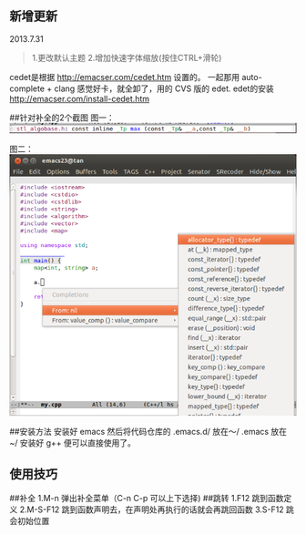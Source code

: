 新增更新
----------------------------
2013.7.31
> 1.更改默认主题
> 2.增加快速字体缩放(按住CTRL+滑轮)


cedet是根据 http://emacser.com/cedet.htm 设置的。
一起那用 auto-complete + clang 感觉好卡，就全卸了，用的 CVS 版的 edet.
edet的安装 http://emacser.com/install-cedet.htm

##针对补全的2个截图
图一：
![图1](1.png)


图二：
![图2](2.png)


##安装方法
		安装好 emacs 然后将代码仓库的
		.emacs.d/ 放在～/
		.emacs 放在 ~/
		安装好 g++ 便可以直接使用了。

使用技巧
------------------
##补全
		1.M-n 弹出补全菜单（C-n C-p 可以上下选择)
##跳转
		1.F12 跳到函数定义
		2.M-S-F12 跳到函数声明去，在声明处再执行的话就会再跳回函数
		3.S-F12 跳会初始位置
